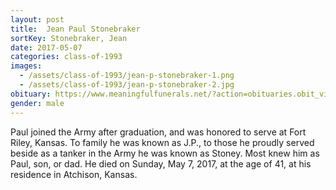 ```yaml
---
layout: post
title:  Jean Paul Stonebraker
sortKey: Stonebraker, Jean
date: 2017-05-07
categories: class-of-1993
images:
  - /assets/class-of-1993/jean-p-stonebraker-1.png
  - /assets/class-of-1993/jean-p-stonebraker-2.jpg
obituary: https://www.meaningfulfunerals.net/?action=obituaries.obit_view&CFID=2ebb4187-c631-4587-82eb-eed8ed864ea7&CFTOKEN=0&o_id=4231882&fh_id=14129
gender: male
---
```

Paul joined the Army after graduation, and was honored to serve at Fort Riley, Kansas. To family he was known as J.P., to those he proudly served beside as a tanker in the Army he was known as Stoney. Most knew him as Paul, son, or dad. He died on Sunday, May 7, 2017, at the age of 41, at his residence in Atchison, Kansas.

